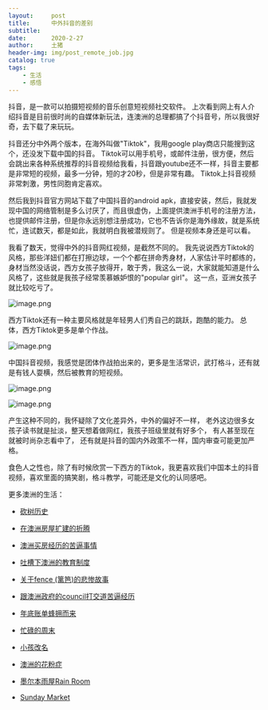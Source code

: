 ```yaml
---
layout:     post
title:      中外抖音的差别
subtitle:   
date:       2020-2-27
author:     土猪
header-img: img/post_remote_job.jpg
catalog: true
tags:
    - 生活
    - 感悟
---
```


抖音，是一款可以拍摄短视频的音乐创意短视频社交软件。 上次看到网上有人介绍抖音是目前很时尚的自媒体新玩法，连澳洲的总理都搞了个抖音号，所以我很好奇，去下载了来玩玩。 


抖音还分中外两个版本，在海外叫做"Tiktok"，我用google play商店只能搜到这个，还没发下载中国的抖音。 Tiktok可以用手机号，或邮件注册，很方便，然后会跳出来各种系统推荐的抖音视频给我看，抖音跟youtube还不一样，抖音主要都是非常短的视频，最多一分钟，短的才20秒，但是非常有趣。 Tiktok上抖音视频非常刺激，男性同胞肯定喜欢。



然后我到抖音官方网站下载了中国抖音的android apk，直接安装，然后，我就发现中国的网络管制是多么讨厌了，而且很虚伪，上面提供澳洲手机号的注册方法，也提供邮件注册，但是你永远别想注册成功，它也不告诉你是海外缘故，就是系统忙，连试数天，都是如此，我就明白我被潜规则了。 但是视频本身还是可以看。



我看了数天，觉得中外的抖音网红视频，是截然不同的。 我先说说西方Tiktok的风格，那些洋妞们都在打擦边球，一个个都在拼命秀身材，人家估计平时都练的，身材当然没话说，西方女孩子放得开，敢于秀，我这么一说，大家就能知道是什么风格了，这些就是我孩子经常羡慕嫉妒恨的"popular girl"。 这一点，亚洲女孩子就比较吃亏了。


![image.png](https://cdn.steemitimages.com/DQmUgpB5a3Y5dHoRTWZasn4UesPXNULU2qytJx8h3GiXog2/image.png)




西方Tiktok还有一种主要风格就是年轻男人们秀自己的跳跃，跑酷的能力。 总体，西方Tiktok更多是单个作战。



![image.png](https://cdn.steemitimages.com/DQmPjrhbdBDodab7uSiZqKmDMQEyB4ZU2RsCAzy4VdfhpkS/image.png)


中国抖音视频，我感觉是团体作战拍出来的，更多是生活常识，武打格斗，还有就是有钱人耍横，然后被教育的短视频。


![image.png](https://cdn.steemitimages.com/DQmb4ubhfzfrDNHWATkA5xSfAfkR74oQkejuxbVZb5E574f/image.png)


![image.png](https://cdn.steemitimages.com/DQmbZGa7qHDYiDG97uT8AqghGbjcj19f3uBMsHQPU5S4tX5/image.png)


产生这种不同的，我怀疑除了文化差异外，中外的偏好不一样， 老外这边很多女孩子读书就是扯淡，整天想着做网红，我孩子班级里就有好多个， 有人甚至现在就被时尚杂志看中了， 还有就是抖音的国内外政策不一样，国内审查可能更加严格。 



食色人之性也，除了有时候欣赏一下西方的Tiktok，我更喜欢我们中国本土的抖音视频，喜欢里面的搞笑剧，格斗教学，可能还是文化的认同感吧。



更多澳洲的生活：

- [砍树历史](http://livinginau.life/2019/12/29/%E7%A0%8D%E6%A0%91%E5%8E%86%E5%8F%B2/)

- [在澳洲房屋扩建的折腾](http://livinginau.life/2020/03/26/%E5%9C%A8%E6%BE%B3%E6%B4%B2%E6%88%BF%E5%B1%8B%E6%89%A9%E5%BB%BA%E7%9A%84%E6%8A%98%E8%85%BE/)

- 
  [澳洲买房经历的苦逼事情](http://livinginau.life/2019/12/18/%E6%BE%B3%E6%B4%B2%E4%B9%B0%E6%88%BF%E7%BB%8F%E5%8E%86%E7%9A%84%E8%8B%A6%E9%80%BC%E4%BA%8B%E6%83%85/)

- 
  [吐槽下澳洲的教育制度](http://livinginau.life/2019/12/13/%E5%90%90%E6%A7%BD%E6%BE%B3%E6%B4%B2%E6%95%99%E8%82%B2%E5%88%B6%E5%BA%A6/)

- [关于fence (篱笆)的悲惨故事](http://livinginau.life/2019/12/01/%E5%85%B3%E4%BA%8Efence%E7%9A%84%E6%82%B2%E6%83%A8%E6%95%85%E4%BA%8B/)

- [跟澳洲政府的council打交道苦逼经历](http://livinginau.life/2019/11/29/%E8%B7%9F%E6%BE%B3%E6%B4%B2%E6%94%BF%E5%BA%9C%E7%9A%84council%E6%89%93%E4%BA%A4%E9%81%93%E8%8B%A6%E9%80%BC%E7%BB%8F%E5%8E%86/)

- [年底账单蜂拥而来](http://livinginau.life/2019/11/29/%E8%B4%A6%E5%8D%95%E8%9C%82%E6%8B%A5%E8%80%8C%E6%9D%A5/)

- [忙碌的周末](http://livinginau.life/2019/11/12/%E5%BF%99%E7%A2%8C%E7%9A%84%E5%91%A8%E6%9C%AB/)

- [小孩改名](http://livinginau.life/2019/11/10/%E5%B0%8F%E5%AD%A9%E6%94%B9%E5%90%8D/)

- [澳洲的花粉症](http://livinginau.life/2018/08/10/%E6%BE%B3%E6%B4%B2%E7%9A%84%E8%8A%B1%E7%B2%89%E7%97%87/)

- [墨尔本雨屋Rain Room](http://livinginau.life/2020/01/13/rain-room/)

- [Sunday Market](http://livinginau.life/2020/01/12/Sunday-Market/)